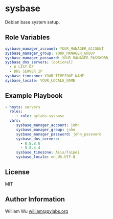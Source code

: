 sysbase
=======

Debian base system setup.

Role Variables
--------------

```yaml
sysbase_manager_account: YOUR_MANAGER_ACCOUNT
sysbase_manager_group: YOUR_MANAGER_GROUP
sysbase_manager_password: YOUR_MANAGER_PASSWORD
sysbase_dns_servers: (optional)
  - A LIST OF
  - DNS SERVER IP
sysbase_timezone: YOUR_TIMEZONE_NAME
sysbase_locale: YOUR_LOCALE_NAME
```

Example Playbook
----------------

```yaml
- hosts: servers
  roles:
     - role: pylabs.sysbase
  vars:
     sysbase_manager_account: john
     sysbase_manager_group: john
     sysbase_manager_password: john_password
     sysbase_dns_servers:
       - 8.8.8.8
       - 8.8.4.4
     sysbase_timezone: Asia/Taipei
     sysbase_locale: en_US.UTF-8
```

License
-------

MIT

Author Information
------------------

William Wu <william@pylabs.org>
